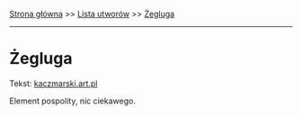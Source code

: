 [Strona główna](../index.md) >> [Lista utworów](../list.md) >> [Żegluga](706.md)

---

# Żegluga

Tekst: [kaczmarski.art.pl](https://www.kaczmarski.art.pl/tworczosc/wiersze/zegluga/)

Element pospolity, nic ciekawego.